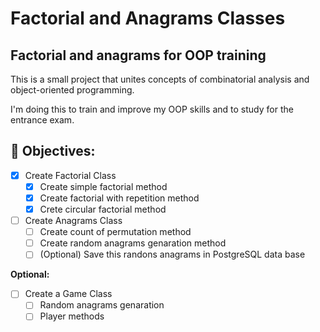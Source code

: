 # Factorial and Anagrams Classes
## Factorial and anagrams for OOP training
This is a small project that unites concepts of combinatorial analysis and object-oriented programming.

I'm doing this to train and improve my OOP skills and to study for the entrance exam.
## 🎯 Objectives:
- [x] Create Factorial Class
   - [x] Create simple factorial method
   - [x] Create factorial with repetition method
   - [x] Crete circular factorial method
- [ ] Create Anagrams Class
   - [ ] Create count of permutation method
   - [ ] Create random anagrams genaration method
   - [ ] (Optional) Save this randons anagrams in PostgreSQL data base

**Optional:**
- [ ] Create a Game Class
   - [ ] Random anagrams genaration
   - [ ] Player methods
